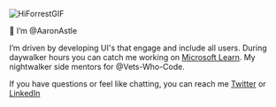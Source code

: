 ![HiForrestGIF](https://user-images.githubusercontent.com/4943533/193745687-e9761d53-7c0a-4113-84d3-4489a4cd2ac1.gif)

👋 I’m @AaronAstle

I’m driven by developing UI's that engage and include all users. During daywalker hours you can catch me working on [Microsoft Learn](https://learn.microsoft.com).
My nightwalker side mentors for @Vets-Who-Code.

If you have questions or feel like chatting, you can reach me [Twitter](https://twitter.com/aaronpastle) or [LinkedIn](https://www.linkedin.com/in/aaronpastle/)
